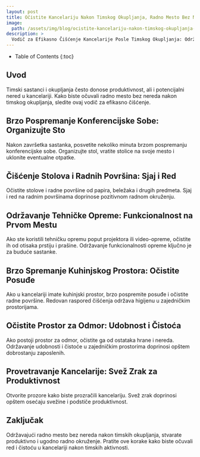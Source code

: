 ```yaml
---
layout: post
title: Očistite Kancelariju Nakon Timskog Okupljanja, Radno Mesto Bez Nereda
image: 
  path: /assets/img/blog/ocistite-kancelariju-nakon-timskog-okupljanja-radno-mesto-bez-nereda_dubinsko_pranje_ba.jpg
description: >
  Vodič za Efikasno Čišćenje Kancelarije Posle Timskog Okupljanja: Održavajte Radno Mesto Bez Nereda
---
```



- Table of Contents
{:toc}

## Uvod

Timski sastanci i okupljanja često donose produktivnost, ali i potencijalni nered u kancelariji. Kako biste očuvali radno mesto bez nereda nakon timskog okupljanja, sledite ovaj vodič za efikasno čišćenje.


## Brzo Pospremanje Konferencijske Sobe: Organizujte Sto

Nakon završetka sastanka, posvetite nekoliko minuta brzom pospremanju konferencijske sobe. Organizujte stol, vratite stolice na svoje mesto i uklonite eventualne otpatke.


## Čišćenje Stolova i Radnih Površina: Sjaj i Red

Očistite stolove i radne površine od papira, beležaka i drugih predmeta. Sjaj i red na radnim površinama doprinose pozitivnom radnom okruženju.


## Održavanje Tehničke Opreme: Funkcionalnost na Prvom Mestu

Ako ste koristili tehničku opremu poput projektora ili video-opreme, očistite ih od otisaka prstiju i prašine. Održavanje funkcionalnosti opreme ključno je za buduće sastanke.


## Brzo Spremanje Kuhinjskog Prostora: Očistite Posuđe

Ako u kancelariji imate kuhinjski prostor, brzo pospremite posuđe i očistite radne površine. Redovan raspored čišćenja održava higijenu u zajedničkim prostorijama.


## Očistite Prostor za Odmor: Udobnost i Čistoća

Ako postoji prostor za odmor, očistite ga od ostataka hrane i nereda. Održavanje udobnosti i čistoće u zajedničkim prostorima doprinosi opštem dobrostanju zaposlenih.


## Provetravanje Kancelarije: Svež Zrak za Produktivnost

Otvorite prozore kako biste prozračili kancelariju. Svež zrak doprinosi opštem osećaju svežine i podstiče produktivnost.


## Zaključak

Održavajući radno mesto bez nereda nakon timskih okupljanja, stvarate produktivno i ugodno radno okruženje. Pratite ove korake kako biste očuvali red i čistoću u kancelariji nakon timskih aktivnosti.